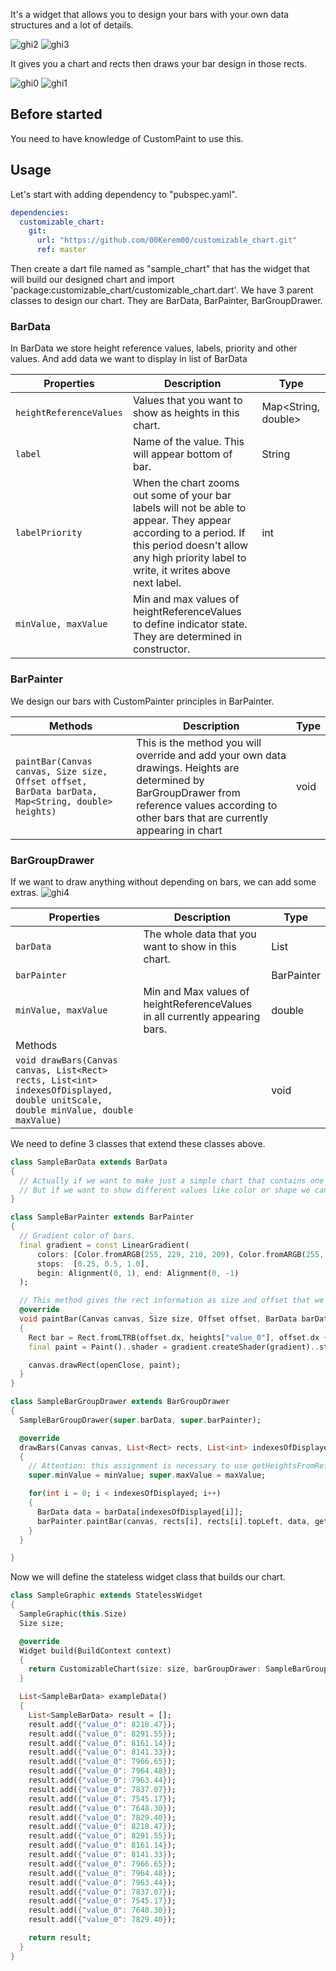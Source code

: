 It's a widget that allows you to design your bars with your own data structures and a lot of details.

![ghi2](https://github.com/00Kerem00/customizable_chart/assets/143900054/4c643398-f7e2-4f9c-81ed-1b8a9a70841f)
![ghi3](https://github.com/00Kerem00/customizable_chart/assets/143900054/87cc568a-e400-4334-babb-4e21c0ba5a1b)

It gives you a chart and rects then draws your bar design in those rects.

![ghi0](https://github.com/00Kerem00/customizable_chart/assets/143900054/a58d85c9-b5cf-4d8b-8804-0a669dc85a9d)
![ghi1](https://github.com/00Kerem00/customizable_chart/assets/143900054/80b82725-86bb-46ca-a6b7-ea17720b1f0b)

## Before started

You need to have knowledge of CustomPaint to use this.

## Usage

Let's start with adding dependency to "pubspec.yaml".

```yaml
dependencies:
  customizable_chart:
    git:
      url: "https://github.com/00Kerem00/customizable_chart.git"
      ref: master
```


Then create a dart file named as "sample_chart" that has the widget that will build our designed chart and import 'package:customizable_chart/customizable_chart.dart'.
We have 3 parent classes to design our chart. They are BarData, BarPainter, BarGroupDrawer.


### BarData
In BarData we store height reference values, labels, priority and other values. And add data we want to display in list of BarData

| Properties | Description                                                                                                                                                                                            | Type |
|------------|--------------------------------------------------------------------------------------------------------------------------------------------------------------------------------------------------------|-----|
| `heightReferenceValues` | Values that you want to show as heights in this chart.                                                                                                                                                 | Map<String, double> |
| `label` | Name of the value. This will appear bottom of bar.                                                                                                                                                     | String |
| `labelPriority` | When the chart zooms out some of your bar labels will not be able to appear. They appear according to a period. If this period doesn't allow any high priority label to write, it writes above next label. | int |
| `minValue, maxValue` | Min and max values of heightReferenceValues to define indicator state. They are determined in constructor.                                                                                                  |     |


### BarPainter
We design our bars with CustomPainter principles in BarPainter.

| Methods    | Description                                                                                                                                                                                       | Type |
|------------|---------------------------------------------------------------------------------------------------------------------------------------------------------------------------------------------------|------|
| `paintBar(Canvas canvas, Size size, Offset offset, BarData barData, Map<String, double> heights)`| This is the method you will override and add your own data drawings. Heights are determined by BarGroupDrawer from reference values according to other bars that are currently appearing in chart | void |


### BarGroupDrawer
If we want to draw anything without depending on bars, we can add some extras.
![ghi4](https://github.com/00Kerem00/customizable_chart/assets/143900054/bdb1b2b4-54fc-4ba0-83a3-9ae402ea515d)

| Properties   | Description                                                                  | Type          |
|--------------|------------------------------------------------------------------------------|---------------|
| `barData`    | The whole data that you want to show in this chart.                          | List<BarData> |
| `barPainter` |                                                                              | BarPainter    |
| `minValue, maxValue` | Min and Max values of heightReferenceValues in all currently appearing bars. | double     |
| Methods      |                                                                              |               |
| `void drawBars(Canvas canvas, List<Rect> rects, List<int> indexesOfDisplayed, double unitScale, double minValue, double maxValue)`  |                                                                              | void          |


We need to define 3 classes that extend these classes above.

```dart
class SampleBarData extends BarData
{
  // Actually if we want to make just a simple chart that contains one height reference value, we don't need to adding extra properties.
  // But if we want to show different values like color or shape we can make custom bar data. If you want to see sample of custom bar data check out SuperGraphic in examples.
}

class SampleBarPainter extends BarPainter
{
  // Gradient color of bars.
  final gradient = const LinearGradient(
      colors: [Color.fromARGB(255, 229, 210, 209), Color.fromARGB(255, 193, 136, 135), Color.fromARGB(255, 66, 28, 28)],
      stops:  [0.25, 0.5, 1.0],
      begin: Alignment(0, 1), end: Alignment(0, -1)
  );

  // This method gives the rect information as size and offset that we want to draw our bar inside of it
  @override
  void paintBar(Canvas canvas, Size size, Offset offset, BarData barData, Map<String, double> heights)				
  {
    Rect bar = Rect.fromLTRB(offset.dx, heights["value_0"], offset.dx + size.width, size.height);
    final paint = Paint()..shader = gradient.createShader(gradient)..style = PaintingStyle.fill;

    canvas.drawRect(openClose, paint);
  }
}

class SampleBarGroupDrawer extends BarGroupDrawer
{
  SampleBarGroupDrawer(super.barData, super.barPainter);

  @override
  drawBars(Canvas canvas, List<Rect> rects, List<int> indexesOfDisplayed, double unitScale, double minValue, double maxValue)
  {
    // Attention: this assignment is necessary to use getHeightsFromReferenceValues()
    super.minValue = minValue; super.maxValue = maxValue;			

    for(int i = 0; i < indexesOfDisplayed; i++)
    {
      BarData data = barData[indexesOfDisplayed[i]];
      barPainter.paintBar(canvas, rects[i], rects[i].topLeft, data, getHeightsFromReferenceValues(data.heightReferenceValues, unitScale));
    }
  }

}
```


Now we will define the stateless widget class that builds our chart.

```dart
class SampleGraphic extends StatelessWidget
{
  SampleGraphic(this.Size)
  Size size;

  @override
  Widget build(BuildContext context)
  {
    return CustomizableChart(size: size, barGroupDrawer: SampleBarGroupDrawer(exampleData(), SampleBarPainter()));
  }

  List<SampleBarData> exampleData()
  {
    List<SampleBarData> result = [];
    result.add({"value_0": 8218.47});
    result.add({"value_0": 8291.55});
    result.add({"value_0": 8161.14});
    result.add({"value_0": 8141.33});
    result.add({"value_0": 7966.65});
    result.add({"value_0": 7964.48});
    result.add({"value_0": 7963.44});
    result.add({"value_0": 7837.07});
    result.add({"value_0": 7545.17});
    result.add({"value_0": 7648.30});
    result.add({"value_0": 7829.40});
    result.add({"value_0": 8218.47});
    result.add({"value_0": 8291.55});
    result.add({"value_0": 8161.14});
    result.add({"value_0": 8141.33});
    result.add({"value_0": 7966.65});
    result.add({"value_0": 7964.48});
    result.add({"value_0": 7963.44});
    result.add({"value_0": 7837.07});
    result.add({"value_0": 7545.17});
    result.add({"value_0": 7648.30});
    result.add({"value_0": 7829.40});

    return result;
  }
}
```
